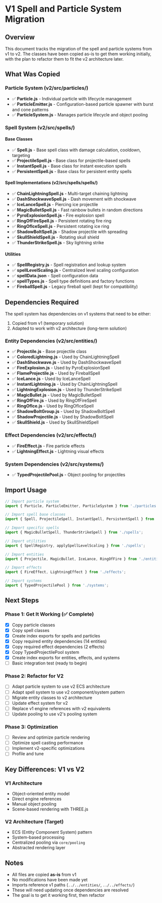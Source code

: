 # V1 Spell and Particle System Migration

## Overview
This document tracks the migration of the spell and particle systems from v1 to v2. The classes have been copied as-is to get them working initially, with the plan to refactor them to fit the v2 architecture later.

## What Was Copied

### Particle System (v2/src/particles/)
- ✅ **Particle.js** - Individual particle with lifecycle management
- ✅ **ParticleEmitter.js** - Configuration-based particle spawner with burst and cone patterns
- ✅ **ParticleSystem.js** - Manages particle lifecycle and object pooling

### Spell System (v2/src/spells/)

#### Base Classes
- ✅ **Spell.js** - Base spell class with damage calculation, cooldown, targeting
- ✅ **ProjectileSpell.js** - Base class for projectile-based spells
- ✅ **InstantSpell.js** - Base class for instant execution spells
- ✅ **PersistentSpell.js** - Base class for persistent entity spells

#### Spell Implementations (v2/src/spells/spells/)
- ✅ **ChainLightningSpell.js** - Multi-target chaining lightning
- ✅ **DashShockwaveSpell.js** - Dash movement with shockwave
- ✅ **IceLanceSpell.js** - Piercing ice projectile
- ✅ **MagicBulletSpell.js** - Fast rainbow bullets in random directions
- ✅ **PyroExplosionSpell.js** - Fire explosion spell
- ✅ **RingOfFireSpell.js** - Persistent rotating fire ring
- ✅ **RingOfIceSpell.js** - Persistent rotating ice ring
- ✅ **ShadowBoltSpell.js** - Shadow projectile with spreading
- ✅ **SkullShieldSpell.js** - Rotating skull shield
- ✅ **ThunderStrikeSpell.js** - Sky lightning strike

#### Utilities
- ✅ **SpellRegistry.js** - Spell registration and lookup system
- ✅ **spellLevelScaling.js** - Centralized level scaling configuration
- ✅ **spellData.json** - Spell configuration data
- ✅ **spellTypes.js** - Spell type definitions and factory functions
- ✅ **FireballSpell.js** - Legacy fireball spell (kept for compatibility)

## Dependencies Required

The spell system has dependencies on v1 systems that need to be either:
1. Copied from v1 (temporary solution)
2. Adapted to work with v2 architecture (long-term solution)

### Entity Dependencies (v2/src/entities/)
- ✅ **Projectile.js** - Base projectile class
- ✅ **ColoredLightning.js** - Used by ChainLightningSpell
- ✅ **DashShockwave.js** - Used by DashShockwaveSpell
- ✅ **FireExplosion.js** - Used by PyroExplosionSpell
- ✅ **FlameProjectile.js** - Used by FireballSpell
- ✅ **IceLance.js** - Used by IceLanceSpell
- ✅ **InstantLightning.js** - Used by ChainLightningSpell
- ✅ **LightningExplosion.js** - Used by ThunderStrikeSpell
- ✅ **MagicBullet.js** - Used by MagicBulletSpell
- ✅ **RingOfFire.js** - Used by RingOfFireSpell
- ✅ **RingOfIce.js** - Used by RingOfIceSpell
- ✅ **ShadowBoltGroup.js** - Used by ShadowBoltSpell
- ✅ **ShadowProjectile.js** - Used by ShadowBoltSpell
- ✅ **SkullShield.js** - Used by SkullShieldSpell

### Effect Dependencies (v2/src/effects/)
- ✅ **FireEffect.js** - Fire particle effects
- ✅ **LightningEffect.js** - Lightning visual effects

### System Dependencies (v2/src/systems/)
- ✅ **TypedProjectilePool.js** - Object pooling for projectiles

## Import Usage

```javascript
// Import particle system
import { Particle, ParticleEmitter, ParticleSystem } from './particles';

// Import spell base classes
import { Spell, ProjectileSpell, InstantSpell, PersistentSpell } from './spells';

// Import specific spells
import { MagicBulletSpell, ThunderStrikeSpell } from './spells';

// Import utilities
import { SpellRegistry, applySpellLevelScaling } from './spells';

// Import entities
import { Projectile, MagicBullet, IceLance, RingOfFire } from './entities';

// Import effects
import { FireEffect, LightningEffect } from './effects';

// Import systems
import { TypedProjectilePool } from './systems';
```

## Next Steps

### Phase 1: Get It Working (✅ Complete)
- [x] Copy particle classes
- [x] Copy spell classes
- [x] Create index exports for spells and particles
- [x] Copy required entity dependencies (14 entities)
- [x] Copy required effect dependencies (2 effects)
- [x] Copy TypedProjectilePool system
- [x] Create index exports for entities, effects, and systems
- [ ] Basic integration test (ready to begin)

### Phase 2: Refactor for V2
- [ ] Adapt particle system to use v2 ECS architecture
- [ ] Adapt spell system to use v2 component/system pattern
- [ ] Migrate entity classes to v2 architecture
- [ ] Update effect system for v2
- [ ] Replace v1 engine references with v2 equivalents
- [ ] Update pooling to use v2's pooling system

### Phase 3: Optimization
- [ ] Review and optimize particle rendering
- [ ] Optimize spell casting performance
- [ ] Implement v2-specific optimizations
- [ ] Profile and tune

## Key Differences: V1 vs V2

### V1 Architecture
- Object-oriented entity model
- Direct engine references
- Manual object pooling
- Scene-based rendering with THREE.js

### V2 Architecture (Target)
- ECS (Entity Component System) pattern
- System-based processing
- Centralized pooling via `core/pooling`
- Abstracted rendering layer

## Notes
- All files are copied **as-is** from v1
- No modifications have been made yet
- Imports reference v1 paths (`../../entities/`, `../../effects/`)
- These will need updating once dependencies are resolved
- The goal is to get it working first, then refactor
